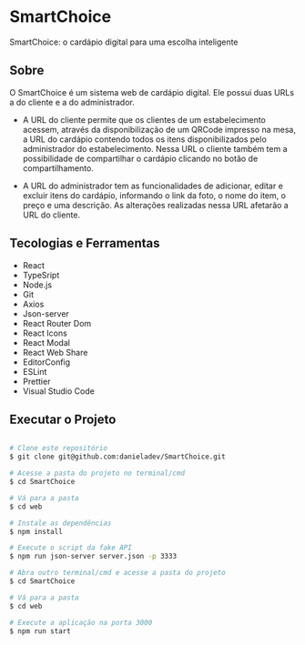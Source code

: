# SmartChoice
SmartChoice: o cardápio digital para uma escolha inteligente

## Sobre

O SmartChoice é um sistema web de cardápio digital. Ele possui duas URLs a do cliente e a do administrador.

- A URL do cliente permite que os clientes de um estabelecimento acessem, através da disponibilização de um QRCode impresso na mesa, a URL do cardápio contendo todos os itens disponibilizados pelo administrador do estabelecimento. Nessa URL o cliente também tem a possibilidade de compartilhar o cardápio clicando no botão de compartilhamento.

- A URL do administrador tem as funcionalidades de adicionar, editar e excluir itens do cardápio, informando o link da foto, o nome do item, o preço e uma descrição. As alterações realizadas nessa URL afetarão a URL do cliente.

## Tecologias e Ferramentas

- React
- TypeSript
- Node.js
- Git
- Axios
- Json-server
- React Router Dom
- React Icons
- React Modal
- React Web Share
- EditorConfig
- ESLint
- Prettier
- Visual Studio Code

## Executar o Projeto

```bash

# Clone este repositório
$ git clone git@github.com:danieladev/SmartChoice.git

# Acesse a pasta do projeto no terminal/cmd
$ cd SmartChoice

# Vá para a pasta
$ cd web

# Instale as dependências
$ npm install

# Execute o script da fake API
$ npm run json-server server.json -p 3333

# Abra outro terminal/cmd e acesse a pasta do projeto
$ cd SmartChoice

# Vá para a pasta
$ cd web

# Execute a aplicação na porta 3000
$ npm run start

```
